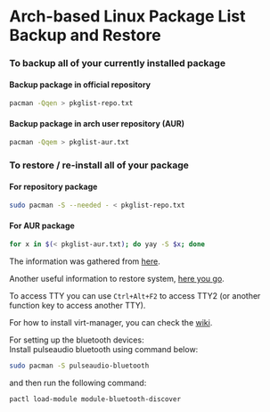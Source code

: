 # Arch-based Linux Package List Backup and Restore

### To backup all of your currently installed package
#### Backup package in official repository
```bash
pacman -Qqen > pkglist-repo.txt
```

#### Backup package in arch user repository (AUR)
```bash
pacman -Qqem > pkglist-aur.txt
```

### To restore / re-install all of your package
#### For repository package
```bash
sudo pacman -S --needed - < pkglist-repo.txt
```

#### For AUR package
```bash
for x in $(< pkglist-aur.txt); do yay -S $x; done
```

The information was gathered from [here](https://classicforum.manjaro.org/index.php?topic=16484.0).

Another useful information to restore system, [here you go](https://forum.manjaro.org/t/how-to-save-your-manjaro-installation-when-it-breaks/3902).

To access TTY you can use `Ctrl+Alt+F2` to access TTY2 (or another function key to access another TTY).

For how to install virt-manager, you can check the [wiki](https://github.com/bruhtus/manjaro_backup/wiki).

For setting up the bluetooth devices: <br>
Install pulseaudio bluetooth using command below:
```bash
sudo pacman -S pulseaudio-bluetooth
```
and then run the following command:
```bash
pactl load-module module-bluetooth-discover
```
